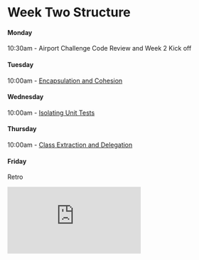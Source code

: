 # Week Two Structure

#### Monday
10:30am - Airport Challenge Code Review and Week 2 Kick off

#### Tuesday
10:00am - [Encapsulation and Cohesion](https://diode.makersacademy.com/students/neoeno/projects/370
)

#### Wednesday
10:00am - [Isolating Unit Tests](https://diode.makersacademy.com/students/samjones1001/projects/1738)

#### Thursday
10:00am - [Class Extraction and Delegation](https://diode.makersacademy.com/students/samjones1001/projects/1740)

#### Friday
Retro

![Tracking pixel](https://githubanalytics.herokuapp.com/course/sequence/apprenticeship/week02.md)
